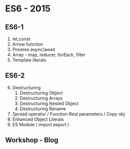 # ES6 - 2015

## ES6-1

1. let,const
2. Arrow function
3. Promise async/await
4. Array - map, reducer, forEach, filter
5. Template literals

## ES6-2

6. Destructuring
   1. Destructuring Object
   2. Destructuring Arrays
   3. Destructuring Nested Object
   4. Destructuring Rename
7. Spread operator / Function Rest parameters / Copy obj
8. Enhanced Object Literals
9. ES Module ( import export )

## Workshop - Blog 
